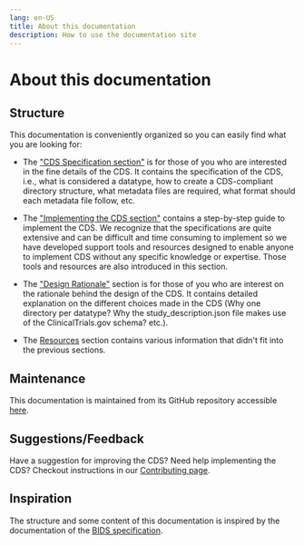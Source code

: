 ```yaml
---
lang: en-US
title: About this documentation
description: How to use the documentation site
---
```


# About this documentation
## Structure

This documentation is conveniently organized so you can easily find what you are looking for:

- The ["CDS Specification section"](specification/general-principles.md) is for those of you who are interested in the fine details of the CDS. It contains the specification of the CDS, i.e., what is considered a datatype, how to create a CDS-compliant directory structure, what metadata files are required, what format should each metadata file follow, etc.

- The ["Implementing the CDS section"](implementing-cds/step-by-step-guide.md) contains a step-by-step guide to implement the CDS. We recognize that the specifications are quite extensive and can be difficult and time consuming to implement so we have developed support tools and resources designed to enable anyone to implement CDS without any specific knowledge or expertise. Those tools and resources are also introduced in this section.

- The ["Design Rationale"](design-rationale/overview.md) section is for those of you who are interest on the rationale behind the design of the CDS. It contains detailed explanation on the different choices made in the CDS (Why one directory per datatype? Why the study_description.json file makes use of the ClinicalTrials.gov schema? etc.).

- The [Resources](resources/changelog.md) section contains various information that didn't fit into the previous sections.

## Maintenance

This documentation is maintained from its GitHub repository accessible [here](https://github.com/AI-READI/cds-specification).

## Suggestions/Feedback

Have a suggestion for improving the CDS? Need help implementing the CDS? Checkout instructions in our [Contributing page](resources/contributing.md).

## Inspiration

The structure and some content of this documentation is inspired by the documentation of the [BIDS specification](https://bids-specification.readthedocs.io/en/stable/).
